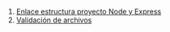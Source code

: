 1. [Enlace estructura proyecto Node y Express ](https://medium.com/williambastidasblog/estructura-de-una-api-rest-con-nodejs-express-y-mongodb-cdd97637b18b)
2. [Validación de archivos](https://pharos.sh/cargue-la-gestion-de-archivos-en-node-js-con-express-y-multer/)